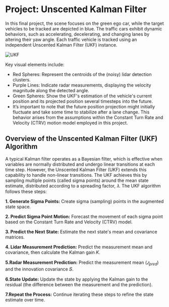 # Project: Unscented Kalman Filter

In this final project, the scene focuses on the green ego car, while the target vehicles to be tracked are depicted in blue. The traffic cars exhibit dynamic behaviors, such as accelerating, decelerating, and changing lanes by altering their yaw angle. Each traffic vehicle is tracked using an independent Unscented Kalman Filter (UKF) instance.

![UKF](https://github.com/1Px-Vision/Vision-Based-Off-Road-Hazard-Detection-for-Freespace-Navigation/blob/main/Project_Unscented_Kalman_Filter_Highway/ukf_fast.gif)

Key visual elements include:

* Red Spheres: Represent the centroids of the (noisy) lidar detection clusters.
* Purple Lines: Indicate radar measurements, displaying the velocity magnitude along the detected angle.
* Green Spheres: Show the UKF's estimation of the vehicle's current position and its projected position several timesteps into the future.
* It’s important to note that the future position projection might initially fluctuate and take some time to stabilize after a lane change. This behavior arises from the assumptions within the Constant Turn Rate and Velocity (CTRV) motion model employed in this project.

## Overview of the Unscented Kalman Filter (UKF) Algorithm

A typical Kalman filter operates as a Bayesian filter, which is effective when variables are normally distributed and undergo linear transitions at each time step. However, the Unscented Kalman Filter (UKF) extends this capability to handle non-linear transitions. The UKF achieves this by sampling multiple points (called sigma points) around the mean state estimate, distributed according to a spreading factor, 𝜆. The UKF algorithm follows these steps:

**1. Generate Sigma Points:** Create sigma (sampling) points in the augmented state space.

**2. Predict Sigma Point Motion:** Forecast the movement of each sigma point based on the Constant Turn Rate and Velocity (CTRV) model.

**3. Predict the Next State:** Estimate the next state's mean and covariance matrices.

**4. Lidar Measurement Prediction:** Predict the measurement mean and covariance, then calculate the Kalman gain 𝐾.

**5.Radar Measurement Prediction:** Predict the measurement mean ($𝑧_{pred}$) and the innovation covariance 𝑆.

**6.State Update:** Update the state by applying the Kalman gain to the residual (the difference between the measurement and the prediction).

**7.Repeat the Process:** Continue iterating these steps to refine the state estimate over time.


